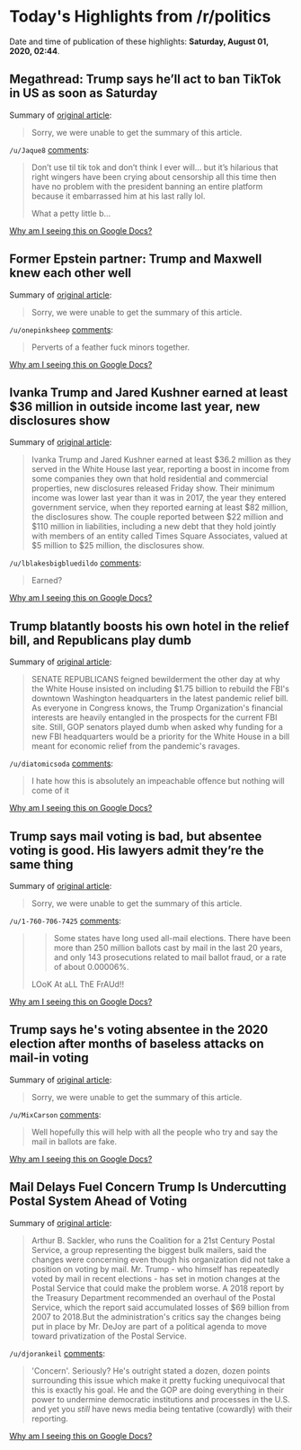# Today's Highlights from /r/politics

Date and time of publication of these highlights: **Saturday, August 01, 2020, 02:44**.

## Megathread: Trump says he’ll act to ban TikTok in US as soon as Saturday

Summary of [original article](https://www.reddit.com/r/politics/comments/i1lvam/megathread_trump_says_hell_act_to_ban_tiktok_in/):

> Sorry, we were unable to get the summary of this article.

`/u/Jaque8` [comments](https://www.reddit.com/r/politics/comments/i1lvam/megathread_trump_says_hell_act_to_ban_tiktok_in/):

> Don’t use til tik tok and don’t think I ever will... but it’s hilarious that right wingers have been crying about censorship all this time then have no problem with the president banning an entire platform because it embarrassed him at his last rally lol. 
> 
> What a petty little b...

[Why am I seeing this on Google Docs?](https://docs.google.com/document/d/1Dc6We63vOXIZsc0op-Bt4abqkYjXzOigalQqFxmvvbM/edit?usp=sharing)

## Former Epstein partner: Trump and Maxwell knew each other well

Summary of [original article](https://www.cnn.com/videos/media/2020/07/22/trump-ghislaine-maxwell-jeffrey-epstein-relationship-brown-dnt-lead-vpx.cnn):

> Sorry, we were unable to get the summary of this article.

`/u/onepinksheep` [comments](https://www.reddit.com/r/politics/comments/i1kk1m/former_epstein_partner_trump_and_maxwell_knew/):

> Perverts of a feather fuck minors together.

[Why am I seeing this on Google Docs?](https://docs.google.com/document/d/1Dc6We63vOXIZsc0op-Bt4abqkYjXzOigalQqFxmvvbM/edit?usp=sharing)

## Ivanka Trump and Jared Kushner earned at least $36 million in outside income last year, new disclosures show

Summary of [original article](https://www.washingtonpost.com/politics/ivanka-trump-and-jared-kushner-earned-at-least-36-million-in-outside-income-last-year-new-disclosures-show/2020/07/31/9eb71e66-d36a-11ea-8c55-61e7fa5e82ab_story.html):

> Ivanka Trump and Jared Kushner earned at least $36.2 million as they served in the White House last year, reporting a boost in income from some companies they own that hold residential and commercial properties, new disclosures released Friday show. Their minimum income was lower last year than it was in 2017, the year they entered government service, when they reported earning at least $82 million, the disclosures show. The couple reported between $22 million and $110 million in liabilities, including a new debt that they hold jointly with members of an entity called Times Square Associates, valued at $5 million to $25 million, the disclosures show.

`/u/lblakesbigbluedildo` [comments](https://www.reddit.com/r/politics/comments/i1j21g/ivanka_trump_and_jared_kushner_earned_at_least_36/):

> Earned?

[Why am I seeing this on Google Docs?](https://docs.google.com/document/d/1Dc6We63vOXIZsc0op-Bt4abqkYjXzOigalQqFxmvvbM/edit?usp=sharing)

## Trump blatantly boosts his own hotel in the relief bill, and Republicans play dumb

Summary of [original article](https://www.washingtonpost.com/opinions/trump-blatantly-boosts-his-own-hotel-in-the-relief-bill-and-republicans-play-dumb/2020/07/31/dd039598-d2a5-11ea-8c55-61e7fa5e82ab_story.html):

> SENATE REPUBLICANS feigned bewilderment the other day at why the White House insisted on including $1.75 billion to rebuild the FBI's downtown Washington headquarters in the latest pandemic relief bill. As everyone in Congress knows, the Trump Organization's financial interests are heavily entangled in the prospects for the current FBI site. Still, GOP senators played dumb when asked why funding for a new FBI headquarters would be a priority for the White House in a bill meant for economic relief from the pandemic's ravages.

`/u/diatomicsoda` [comments](https://www.reddit.com/r/politics/comments/i1glj1/trump_blatantly_boosts_his_own_hotel_in_the/):

> I hate how this is absolutely an impeachable offence but nothing will come of it

[Why am I seeing this on Google Docs?](https://docs.google.com/document/d/1Dc6We63vOXIZsc0op-Bt4abqkYjXzOigalQqFxmvvbM/edit?usp=sharing)

## Trump says mail voting is bad, but absentee voting is good. His lawyers admit they’re the same thing

Summary of [original article](https://www.salon.com/2020/07/31/trump-says-mail-voting-is-bad-but-absentee-voting-is-good-his-lawyers-admit-theyre-the-same-thing/):

> Sorry, we were unable to get the summary of this article.

`/u/1-760-706-7425` [comments](https://www.reddit.com/r/politics/comments/i1h9h2/trump_says_mail_voting_is_bad_but_absentee_voting/):

> >	Some states have long used all-mail elections. There have been more than 250 million ballots cast by mail in the last 20 years, and only 143 prosecutions related to mail ballot fraud, or a rate of about 0.00006%.  
> 
> LOoK At aLL ThE FrAUd!!

[Why am I seeing this on Google Docs?](https://docs.google.com/document/d/1Dc6We63vOXIZsc0op-Bt4abqkYjXzOigalQqFxmvvbM/edit?usp=sharing)

## Trump says he's voting absentee in the 2020 election after months of baseless attacks on mail-in voting

Summary of [original article](https://www.businessinsider.com/trump-voting-absentee-2020-after-baseless-attacks-mail-in-voting-2020-7):

> Sorry, we were unable to get the summary of this article.

`/u/MixCarson` [comments](https://www.reddit.com/r/politics/comments/i1fc7z/trump_says_hes_voting_absentee_in_the_2020/):

> Well hopefully this will help with all the people who try and say the mail in ballots are fake.

[Why am I seeing this on Google Docs?](https://docs.google.com/document/d/1Dc6We63vOXIZsc0op-Bt4abqkYjXzOigalQqFxmvvbM/edit?usp=sharing)

## Mail Delays Fuel Concern Trump Is Undercutting Postal System Ahead of Voting

Summary of [original article](https://www.nytimes.com/2020/07/31/us/politics/trump-usps-mail-delays.html?action=click&module=Top%20Stories&pgtype=Homepage):

> Arthur B. Sackler, who runs the Coalition for a 21st Century Postal Service, a group representing the biggest bulk mailers, said the changes were concerning even though his organization did not take a position on voting by mail. Mr. Trump - who himself has repeatedly voted by mail in recent elections - has set in motion changes at the Postal Service that could make the problem worse. A 2018 report by the Treasury Department recommended an overhaul of the Postal Service, which the report said accumulated losses of $69 billion from 2007 to 2018.But the administration's critics say the changes being put in place by Mr. DeJoy are part of a political agenda to move toward privatization of the Postal Service.

`/u/djorankeil` [comments](https://www.reddit.com/r/politics/comments/i1iq5o/mail_delays_fuel_concern_trump_is_undercutting/):

> 'Concern'. Seriously? He's outright stated a dozen, dozen points surrounding this issue which make it pretty fucking unequivocal that this is exactly his goal. He and the GOP are doing everything in their power to undermine democratic institutions and processes in the U.S. and yet you *still* have news media being tentative (cowardly) with their reporting.

[Why am I seeing this on Google Docs?](https://docs.google.com/document/d/1Dc6We63vOXIZsc0op-Bt4abqkYjXzOigalQqFxmvvbM/edit?usp=sharing)

